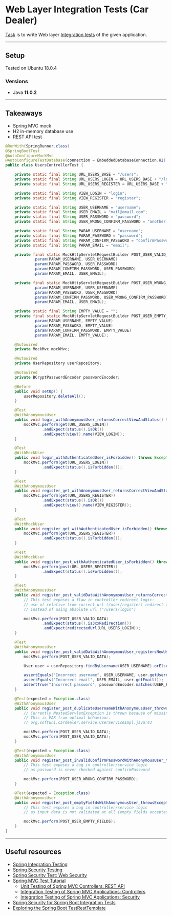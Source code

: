 # Web Layer Integration Tests (Car Dealer)
[Task](https://github.com/Martin-BG/SoftUni-Java-MVC-Frameworks-Spring-Feb-2019/blob/master/07.%20Integration%20Testing/07.%20Integration%20Testing%20-%20Exercise.pdf) 
is to write Web layer 
[Integration tests](https://github.com/Martin-BG/SoftUni-Java-MVC-Frameworks-Spring-Feb-2019/tree/master/07.%20Integration%20Testing/Exercise/Car%20Dealer/src/test/java/org/softuni/cardealer/web/controllers) 
of the given application.
___
## Setup
Tested on Ubuntu 18.0.4
### Versions
* Java **11.0.2**
___
## Takeaways
* Spring MVC mock
* H2 in-memory database use
* REST API [test](https://github.com/Martin-BG/SoftUni-Java-MVC-Frameworks-Spring-Feb-2019/blob/master/07.%20Integration%20Testing/Exercise/Car%20Dealer/src/test/java/org/softuni/cardealer/web/controllers/SuppliersControllerTest.java)
```java
@RunWith(SpringRunner.class)
@SpringBootTest
@AutoConfigureMockMvc
@AutoConfigureTestDatabase(connection = EmbeddedDatabaseConnection.H2)
public class UsersControllerTest {

    private static final String URL_USERS_BASE = "/users";
    private static final String URL_USERS_LOGIN = URL_USERS_BASE + "/login";
    private static final String URL_USERS_REGISTER = URL_USERS_BASE + "/register";

    private static final String VIEW_LOGIN = "login";
    private static final String VIEW_REGISTER = "register";

    private static final String USER_USERNAME = "username";
    private static final String USER_EMAIL = "mail@email.com";
    private static final String USER_PASSWORD = "password";
    private static final String USER_WRONG_CONFIRM_PASSWORD = "another password";

    private static final String PARAM_USERNAME = "username";
    private static final String PARAM_PASSWORD = "password";
    private static final String PARAM_CONFIRM_PASSWORD = "confirmPassword";
    private static final String PARAM_EMAIL = "email";

    private final static MockHttpServletRequestBuilder POST_USER_VALID_DATA = post(URL_USERS_REGISTER)
            .param(PARAM_USERNAME, USER_USERNAME)
            .param(PARAM_PASSWORD, USER_PASSWORD)
            .param(PARAM_CONFIRM_PASSWORD, USER_PASSWORD)
            .param(PARAM_EMAIL, USER_EMAIL);

    private final static MockHttpServletRequestBuilder POST_USER_WRONG_CONFIRM_PASSWORD = post(URL_USERS_REGISTER)
            .param(PARAM_USERNAME, USER_USERNAME)
            .param(PARAM_PASSWORD, USER_PASSWORD)
            .param(PARAM_CONFIRM_PASSWORD, USER_WRONG_CONFIRM_PASSWORD)
            .param(PARAM_EMAIL, USER_EMAIL);

    private static final String EMPTY_VALUE = "";
    private final static MockHttpServletRequestBuilder POST_USER_EMPTY_FIELDS = post(URL_USERS_REGISTER)
            .param(PARAM_USERNAME, EMPTY_VALUE)
            .param(PARAM_PASSWORD, EMPTY_VALUE)
            .param(PARAM_CONFIRM_PASSWORD, EMPTY_VALUE)
            .param(PARAM_EMAIL, EMPTY_VALUE);

    @Autowired
    private MockMvc mockMvc;

    @Autowired
    private UserRepository userRepository;

    @Autowired
    private BCryptPasswordEncoder passwordEncoder;

    @Before
    public void setUp() {
        userRepository.deleteAll();
    }

    @Test
    @WithAnonymousUser
    public void login_withAnonymousUser_returnsCorrectViewAndStatus() throws Exception {
        mockMvc.perform(get(URL_USERS_LOGIN))
                .andExpect(status().isOk())
                .andExpect(view().name(VIEW_LOGIN));
    }

    @Test
    @WithMockUser
    public void login_withAuthenticatedUser_isForbidden() throws Exception {
        mockMvc.perform(get(URL_USERS_LOGIN))
                .andExpect(status().isForbidden());
    }

    @Test
    @WithAnonymousUser
    public void register_get_withAnonymousUser_returnsCorrectViewAndStatus() throws Exception {
        mockMvc.perform(get(URL_USERS_REGISTER))
                .andExpect(status().isOk())
                .andExpect(view().name(VIEW_REGISTER));
    }

    @Test
    @WithMockUser
    public void register_get_withAuthenticatedUser_isForbidden() throws Exception {
        mockMvc.perform(get(URL_USERS_REGISTER))
                .andExpect(status().isForbidden());
    }

    @Test
    @WithMockUser
    public void register_post_withAuthenticatedUser_isForbidden() throws Exception {
        mockMvc.perform(post(URL_USERS_REGISTER))
                .andExpect(status().isForbidden());
    }

    @Test
    @WithAnonymousUser
    public void register_post_validDataWithAnonymousUser_returnsCorrectViewAndStatus() throws Exception {
        // This test exposes a flaw in controller redirect logic:
        // use of relative from current url (/user/register) redirect to "login",
        // instead of using absolute url ("/users/login")

        mockMvc.perform(POST_USER_VALID_DATA)
                .andExpect(status().is3xxRedirection())
                .andExpect(redirectedUrl(URL_USERS_LOGIN));
    }

    @Test
    @WithAnonymousUser
    public void register_post_validDataWithAnonymousUser_registersNewUser() throws Exception {
        mockMvc.perform(POST_USER_VALID_DATA);

        User user = userRepository.findByUsername(USER_USERNAME).orElseThrow();

        assertEquals("Incorrect username", USER_USERNAME, user.getUsername());
        assertEquals("Incorrect email", USER_EMAIL, user.getEmail());
        assertTrue("Incorrect password", passwordEncoder.matches(USER_PASSWORD, user.getPassword()));
    }

    @Test(expected = Exception.class)
    @WithAnonymousUser
    public void register_post_duplicateUsernameWithAnonymousUser_throwsException() throws Exception {
        // Currently NestedServletException is thrown because of missing validation logic or custom exception handling.
        // This is FAR from optimal behaviour.
        // org.softuni.cardealer.service.UserServiceImpl.java:43

        mockMvc.perform(POST_USER_VALID_DATA);
        mockMvc.perform(POST_USER_VALID_DATA);
    }

    @Test(expected = Exception.class)
    @WithAnonymousUser
    public void register_post_invalidConfirmPasswordWithAnonymousUser_throwsException() throws Exception {
        // This test exposes a bug in controller/service logic
        // as password is never checked against confirmPassword

        mockMvc.perform(POST_USER_WRONG_CONFIRM_PASSWORD);
    }

    @Test(expected = Exception.class)
    @WithAnonymousUser
    public void register_post_emptyFieldsWithAnonymousUser_throwsException() throws Exception {
        // This test exposes a bug in controller/service logic
        // as input data is not validated at all (empty fields accepted)

        mockMvc.perform(POST_USER_EMPTY_FIELDS);
    }
}
```
___
## Useful resources
* [Spring Integration Testing](https://docs.spring.io/spring-framework/docs/current/spring-framework-reference/testing.html#integration-testing)
* [Spring Security Testing](https://docs.spring.io/autorepo/docs/spring-security/current/reference/html/test.html)
* [Spring Security Test: Web Security](https://spring.io/blog/2014/05/23/preview-spring-security-test-web-security)
* [Spring MVC Test Tutorial](https://www.petrikainulainen.net/spring-mvc-test-tutorial/)
  * [Unit Testing of Spring MVC Controllers: REST API](https://www.petrikainulainen.net/programming/spring-framework/unit-testing-of-spring-mvc-controllers-rest-api/)
  * [Integration Testing of Spring MVC Applications: Controllers](https://www.petrikainulainen.net/programming/spring-framework/integration-testing-of-spring-mvc-applications-controllers/)
  * [Integration Testing of Spring MVC Applications: Security](https://www.petrikainulainen.net/programming/spring-framework/integration-testing-of-spring-mvc-applications-security/)
* [Spring Security for Spring Boot Integration Tests](https://www.baeldung.com/spring-security-integration-tests)
* [Exploring the Spring Boot TestRestTemplate](https://www.baeldung.com/spring-boot-testresttemplate)

